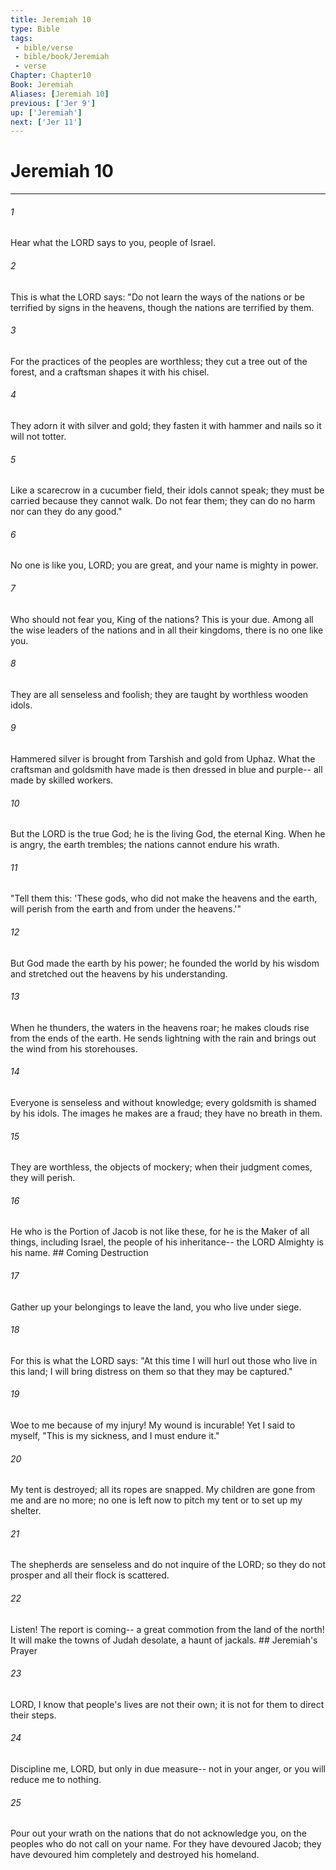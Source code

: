 ```yaml
---
title: Jeremiah 10
type: Bible
tags:
 - bible/verse
 - bible/book/Jeremiah
 - verse
Chapter: Chapter10
Book: Jeremiah
Aliases: [Jeremiah 10]
previous: ['Jer 9']
up: ['Jeremiah']
next: ['Jer 11']
---
```

# Jeremiah 10

***


###### 1 
Hear what the LORD says to you, people of Israel. 

###### 2 
This is what the LORD says: "Do not learn the ways of the nations or be terrified by signs in the heavens, though the nations are terrified by them. 

###### 3 
For the practices of the peoples are worthless; they cut a tree out of the forest, and a craftsman shapes it with his chisel. 

###### 4 
They adorn it with silver and gold; they fasten it with hammer and nails so it will not totter. 

###### 5 
Like a scarecrow in a cucumber field, their idols cannot speak; they must be carried because they cannot walk. Do not fear them; they can do no harm nor can they do any good." 

###### 6 
No one is like you, LORD; you are great, and your name is mighty in power. 

###### 7 
Who should not fear you, King of the nations? This is your due. Among all the wise leaders of the nations and in all their kingdoms, there is no one like you. 

###### 8 
They are all senseless and foolish; they are taught by worthless wooden idols. 

###### 9 
Hammered silver is brought from Tarshish and gold from Uphaz. What the craftsman and goldsmith have made is then dressed in blue and purple-- all made by skilled workers. 

###### 10 
But the LORD is the true God; he is the living God, the eternal King. When he is angry, the earth trembles; the nations cannot endure his wrath. 

###### 11 
"Tell them this: 'These gods, who did not make the heavens and the earth, will perish from the earth and from under the heavens.'" 

###### 12 
But God made the earth by his power; he founded the world by his wisdom and stretched out the heavens by his understanding. 

###### 13 
When he thunders, the waters in the heavens roar; he makes clouds rise from the ends of the earth. He sends lightning with the rain and brings out the wind from his storehouses. 

###### 14 
Everyone is senseless and without knowledge; every goldsmith is shamed by his idols. The images he makes are a fraud; they have no breath in them. 

###### 15 
They are worthless, the objects of mockery; when their judgment comes, they will perish. 

###### 16 
He who is the Portion of Jacob is not like these, for he is the Maker of all things, including Israel, the people of his inheritance-- the LORD Almighty is his name. ## Coming Destruction 

###### 17 
Gather up your belongings to leave the land, you who live under siege. 

###### 18 
For this is what the LORD says: "At this time I will hurl out those who live in this land; I will bring distress on them so that they may be captured." 

###### 19 
Woe to me because of my injury! My wound is incurable! Yet I said to myself, "This is my sickness, and I must endure it." 

###### 20 
My tent is destroyed; all its ropes are snapped. My children are gone from me and are no more; no one is left now to pitch my tent or to set up my shelter. 

###### 21 
The shepherds are senseless and do not inquire of the LORD; so they do not prosper and all their flock is scattered. 

###### 22 
Listen! The report is coming-- a great commotion from the land of the north! It will make the towns of Judah desolate, a haunt of jackals. ## Jeremiah's Prayer 

###### 23 
LORD, I know that people's lives are not their own; it is not for them to direct their steps. 

###### 24 
Discipline me, LORD, but only in due measure-- not in your anger, or you will reduce me to nothing. 

###### 25 
Pour out your wrath on the nations that do not acknowledge you, on the peoples who do not call on your name. For they have devoured Jacob; they have devoured him completely and destroyed his homeland. 
